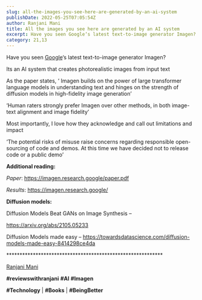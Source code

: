 ```yaml
---
slug: all-the-images-you-see-here-are-generated-by-an-ai-system
publishDate: 2022-05-25T07:05:54Z
author: Ranjani Mani
title: All the images you see here are generated by an AI system 
excerpt: Have you seen Google‘s latest text-to-image generator Imagen? Its an AI system that creates photorealistic images from input text As the paper states, ‘ Imagen builds on the power of large transformer language models in understanding text and hinges on the strength of diffusion models in high-fidelity image generation’ ‘Human raters strongly prefer Imagen over other  ... 
category: 21,13
---
```


Have you seen [Google](https://www.linkedin.com/feed/#)‘s latest text-to-image generator Imagen?

Its an AI system that creates photorealistic images from input text

As the paper states, ‘ Imagen builds on the power of large transformer language models in understanding text and hinges on the strength of diffusion models in high-fidelity image generation’

‘Human raters strongly prefer Imagen over other methods, in both image-text alignment and image fidelity’

Most importantly, I love how they acknowledge and call out limitations and impact

‘The potential risks of misuse raise concerns regarding responsible open-sourcing of code and demos. At this time we have decided not to release code or a public demo’

**Additional reading:**

_Paper_: <https://imagen.research.google/paper.pdf>

_Results_: <https://imagen.research.google/>

**Diffusion models:**

Diffusion Models Beat GANs on Image Synthesis –

<https://arxiv.org/abs/2105.05233>

Diffusion Models made easy – <https://towardsdatascience.com/diffusion-models-made-easy-8414298ce4da>

\*\*\*\*\*\*\*\*\*\*\*\*\*\*\*\*\*\*\*\*\*\*\*\*\*\*\*\*\*\*\*\*\*\*\*\*\*\*\*\*\*\*\*\*\*\*\*\*\*\*\*\*\*\*\*\*\*\*\*

[Ranjani Mani](https://www.linkedin.com/feed/#)

**#reviewswithranjani** **#AI** **#Imagen**

**#Technology** | **#Books** | **#BeingBetter**